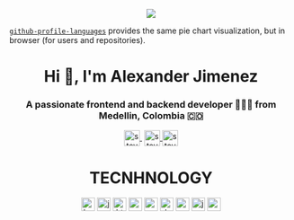 <p align="center">
  <img src="https://lh3.googleusercontent.com/-xy1z6lTvWNA/XcwmsPz-rzE/AAAAAAAAQdE/L0MvfF5VHr8L1SE9L8Cz0IBivrvAQAZjwCEwYChgbKtMDAL1Ocqxn9nhn2hZ4-lElfDPwBKD68MxRz8R7OOvr8kQHsEBtTjflAPl-X8lsJN-iBxH0FvS5d6qQc0bnN-xEyiR7mz877EW2K10Z0fwjOUSQROhrF_BxrAy3wDgwlR4VipwY309ytBYBpzOBbAnckDZISMDfbZYutJB9i5jY_k7mXWvSFqO8R-hF3HKfNhvH8fiBkSFmHw0VCassVKwf1iIP8izfKHL0wQIegv8NQJe3Pf-YcwZJSiLnseUQdDvgosUJLy9E6DgpZuv0qDgqpU0LltaTN-InTx1eeAiWnBZmpXeW5MsvLG00C8JAalCyKOxmLf28-g5rWENBxZ4C86ASETQziI-iKZzPb9HJvLBDBCIBHZ8XL0tZE3o5jhnG51BgCzNeMRvI0_2OqRmpocAOw2hIby_zOe3X8V1Q1nUayRhaXqcaltzRC_ANoEXia_ZuSQM3bftD2NaXHbnfCdh4Iqk4aTCrI6AlMT34lC6pbmTBzlmVCqHCWDQq8hy2XHK2-22fI_AVC_nvdC1Gi_sr7jVTtfJhQYDMAAXZAc84bCS6QWZPp-u5udpw2IhwTD1tjaiwgik-OOv9edkl78TvyYkJASvWLmjxX3VxemxbTmYw8pbK-AU/w326-h220-p/6758819682376920881">
</p>

[`github-profile-languages`](https://github.com/stevenhdz/github-profile-languages) provides the same pie chart visualization, but in browser (for users and repositories).

<h1 align="center">Hi 👋, I'm Alexander Jimenez</h1>
<h3 align="center">A passionate frontend and backend developer 👨🏻‍💻 from Medellin, Colombia 🇨🇴</h3>

<p align="center">
   <a href="https://youtube.com/stevenhjr9000" target="blank" style='margin-right:4px'>
    <img align="center" src="https://cdn.jsdelivr.net/npm/simple-icons@3.0.1/icons/youtube.svg" alt="stevenhdz" height="28px" width="28px" />
  </a>
  <a href="https://twitter.com/alexingsistemas" target="blank">
    <img align="center" src="https://cdn.jsdelivr.net/npm/simple-icons@3.0.1/icons/twitter.svg" alt="stevenhdz" height="28px" width="28px" />
  </a>
  <a href="https://instagram.com/shernaji20" target="blank">
    <img align="center" src="https://cdn.jsdelivr.net/npm/simple-icons@3.0.1/icons/instagram.svg" alt="stevenhdz" height="28px" width="28px" />
  </a>
</p>

<h1 align="center">TECNHNOLOGY</h1>

<p align="center">
  <img src="https://github.com/konpa/devicon/blob/master/icons/bootstrap/bootstrap-plain.svg" alt="bootstrap" width="24px" height="24px"/>
  <img src="https://konpa.github.io/devicon/devicon.git/icons/javascript/javascript-original.svg" alt="javascript" width="24px" height="24px"/>
  <img src="https://github.com/konpa/devicon/blob/master/icons/html5/html5-original.svg" alt="html5" width="24px" height="24px"/>
  <img src="https://konpa.github.io/devicon/devicon.git/icons/css3/css3-original-wordmark.svg" alt="css3" width="24px" height="24px"/>
  <img src="https://github.com/konpa/devicon/blob/master/icons/csharp/csharp-original.svg" alt="csharp" width="24px" height="24px"/>
  <img src="https://github.com/konpa/devicon/blob/master/icons/dot-net/dot-net-original-wordmark.svg" alt="dotnet" width="24px" height="24px"/>
  <img src="https://github.com/konpa/devicon/blob/master/icons/angularjs/angularjs-original.svg" alt="angular" width="24px" height="24px"/>
  <img src="https://github.com/konpa/devicon/blob/master/icons/jquery/jquery-original.svg" alt="jquery" width="24px" height="24px"/>
  <img src="https://github.com/konpa/devicon/blob/master/icons/sass/sass-original.svg" alt="sass" width="24px" height="24px"/>
</p>
